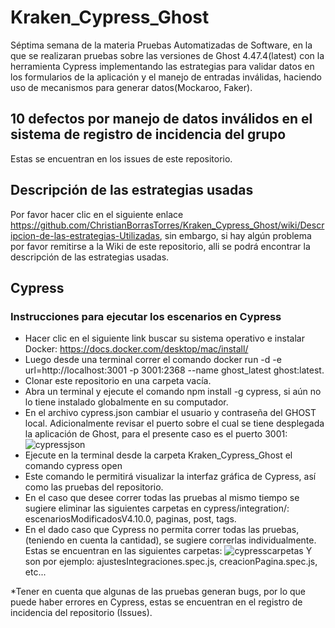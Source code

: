 # Kraken_Cypress_Ghost
Séptima semana de la materia Pruebas Automatizadas de Software, en la que se realizaran pruebas sobre las versiones de Ghost 4.47.4(latest) con la herramienta Cypress implementando las estrategias para validar datos en los formularios de la aplicación y el manejo de entradas inválidas, haciendo uso de mecanismos para generar datos(Mockaroo, Faker).
## 10 defectos por manejo de datos inválidos en el sistema de  registro de incidencia del grupo
Estas se encuentran en los issues de este repositorio.
## Descripción de las estrategias usadas
Por favor hacer clic en el siguiente enlace https://github.com/ChristianBorrasTorres/Kraken_Cypress_Ghost/wiki/Descripcion-de-las-estrategias-Utilizadas, sin embargo, si hay algún problema por favor remitirse a la Wiki de este repositorio, alli se podrá encontrar la descripción de las estrategias usadas.
## Cypress
### Instrucciones para ejecutar los escenarios en Cypress
- Hacer clic en el siguiente link buscar su sistema operativo e instalar Docker: https://docs.docker.com/desktop/mac/install/
- Luego desde una terminal correr el comando docker run -d -e url=http://localhost:3001 -p 3001:2368 --name ghost_latest ghost:latest.
- Clonar este repositorio en una carpeta vacía.
- Abra un terminal y ejecute el comando npm install -g cypress, si aún no lo tiene instalado globalmente en su computador.
- En el archivo cypress.json cambiar el usuario y contraseña del GHOST local. Adicionalmente revisar el puerto sobre el cual se tiene desplegada la aplicación de Ghost, para el presente caso es el puerto 3001:
![cypressjson](https://user-images.githubusercontent.com/98656753/169742678-d7fa5380-51c0-4e31-aef3-d1c2455c8fff.png)
- Ejecute en la terminal desde la carpeta Kraken_Cypress_Ghost el comando cypress open
- Este comando le permitirá visualizar la interfaz gráfica de Cypress, así como las pruebas del repositorio.
- En el caso que desee correr todas las pruebas al mismo tiempo se sugiere eliminar las siguientes carpetas en cypress/integration/: escenariosModificadosV4.10.0, paginas, post, tags.
- En el dado caso que Cypress no permita correr todas las pruebas, (teniendo en cuenta la cantidad), se sugiere correrlas individualmente. Estas se encuentran en las siguientes carpetas:
![cypresscarpetas](https://user-images.githubusercontent.com/98656753/169743618-49109541-ad84-4c57-b093-1cb9c6340e06.png)
Y son por ejemplo: ajustesIntegraciones.spec.js, creacionPagina.spec.js, etc...

*Tener en cuenta que algunas de las pruebas generan bugs, por lo que puede haber errores en Cypress, estas se encuentran en el registro de incidencia del repositorio (Issues).

